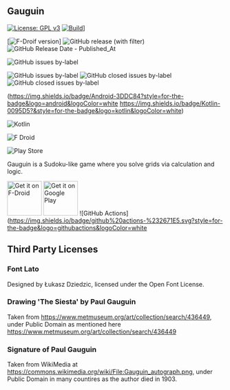 Gauguin
-------

[![License: GPL v3](https://img.shields.io/badge/License-GPLv3-blue.svg)](https://www.gnu.org/licenses/gpl-3.0)
[![Build](https://github.com/meikpiep/gauguin/actions/workflows/build.yml/badge.svg)](https://github.com/meikpiep/gauguin/actions/workflows/build.yml)]

[![F-Droif version](https://img.shields.io/f-droid/v/org.piepmeyer.gauguin)]
![GitHub release (with filter)](https://img.shields.io/github/v/release/meikpiep/gauguin)
![GitHub Release Date - Published_At](https://img.shields.io/github/release-date/meikpiep/gauguin)

![GitHub issues by-label](https://img.shields.io/github/issues/meikpiep/gauguin/bug)

![GitHub issues by-label](https://img.shields.io/github/issues/meikpiep/gauguin/enhancement)
![GitHub closed issues by-label](https://img.shields.io/github/issues-closed/meikpiep/gauguin/bug)
![GitHub closed issues by-label](https://img.shields.io/github/issues-closed/meikpiep/gauguin/enhancement)

(https://img.shields.io/badge/Android-3DDC84?style=for-the-badge&logo=android&logoColor=white
https://img.shields.io/badge/Kotlin-0095D5?&style=for-the-badge&logo=kotlin&logoColor=white)

![Kotlin](https://img.shields.io/badge/kotlin-%237F52FF.svg?style=for-the-badge&logo=kotlin&logoColor=white)

![F Droid](https://img.shields.io/badge/F_Droid-1976D2?style=for-the-badge&logo=f-droid&logoColor=white)

![Play Store](https://img.shields.io/badge/Google_Play-414141?style=for-the-badge&logo=google-play&logoColor=white)



Gauguin is a Sudoku-like game where you solve grids via calculation and logic.

[<img src="https://fdroid.gitlab.io/artwork/badge/get-it-on.png"
     alt="Get it on F-Droid"
     height="80">](https://f-droid.org/packages/org.piepmeyer.gauguin/)
[<img src="https://play.google.com/intl/en_us/badges/images/generic/en-play-badge.png"
     alt="Get it on Google Play"
     height="80">](https://play.google.com/store/apps/details?id=org.piepmeyer.gauguin)
![GitHub Actions](https://img.shields.io/badge/github%20actions-%232671E5.svg?style=for-the-badge&logo=githubactions&logoColor=white
## Third Party Licenses

### Font Lato

Designed by Łukasz Dziedzic, licensed under the Open Font License.

### Drawing 'The Siesta' by Paul Gauguin

Taken from https://www.metmuseum.org/art/collection/search/436449, under Public Domain as mentioned here https://www.metmuseum.org/art/collection/search/436449

### Signature of Paul Gauguin

Taken from WikiMedia at https://commons.wikimedia.org/wiki/File:Gauguin_autograph.png, under Public Domain in many countires as the author died in 1903.
